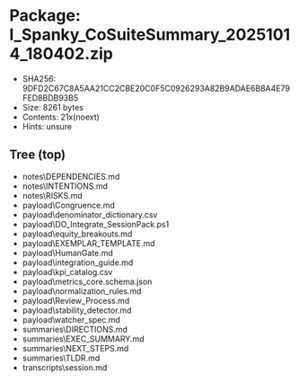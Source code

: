 # Package: l_Spanky_CoSuiteSummary_20251014_180402.zip

* SHA256: 9DFD2C67C8A5AA21CC2CBE20C0F5C0926293A82B9ADAE6B8A4E79FED8BDB93B5
* Size:   8261 bytes
* Contents: 21x(noext)
* Hints:  unsure

## Tree (top)
- notes\DEPENDENCIES.md
- notes\INTENTIONS.md
- notes\RISKS.md
- payload\Congruence.md
- payload\denominator_dictionary.csv
- payload\DO_Integrate_SessionPack.ps1
- payload\equity_breakouts.md
- payload\EXEMPLAR_TEMPLATE.md
- payload\HumanGate.md
- payload\integration_guide.md
- payload\kpi_catalog.csv
- payload\metrics_core.schema.json
- payload\normalization_rules.md
- payload\Review_Process.md
- payload\stability_detector.md
- payload\watcher_spec.md
- summaries\DIRECTIONS.md
- summaries\EXEC_SUMMARY.md
- summaries\NEXT_STEPS.md
- summaries\TLDR.md
- transcripts\session.md


